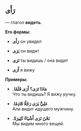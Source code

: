 ﻿رَأَى
---

— глагол **видеть**.

**Его формы:**

-   **رَأَى**
он увидел
    
-   **يَرَى**
он видит
    
-   **تَرَى**
ты видишь / она видит
    
-   **أَرَى**
я вижу
    

**Примеры:**

-   **.مَاذَا تَرَى؟ أَرَى قَلَمًا**  
    Что ты видишь? Я вижу ручку.
    
-   **.عَلِيٌّ يَرَى رَجُلًا قَادِمًا**  
    Али видит идущего мужчину.
    
-   **.نَحْنُ نَرَى أَشْيَاءً كَثِيرَةً**  
    Мы видим много вещей.
    
